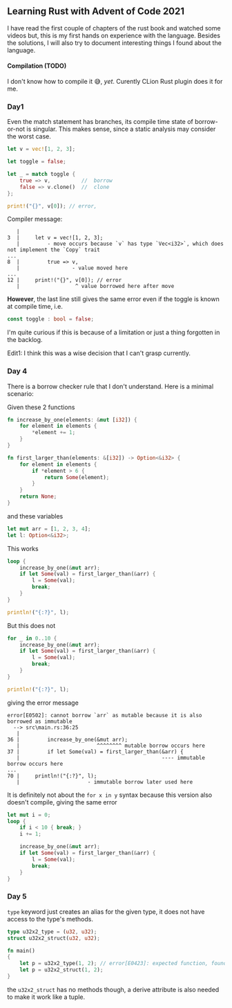 ## Learning Rust with Advent of Code 2021

I have read the first couple of chapters of the rust book and watched some videos but, this is my first hands on experience with the language.
Besides the solutions, I will also try to document interesting things I found about the language.

#### Compilation (TODO)
I don't know how to compile it 😅, _yet_. Curently CLion Rust plugin does it for me.

### Day1
Even the match statement has branches, its compile time state of borrow-or-not is singular.
This makes sense, since a static analysis may consider the worst case.
```rust
let v = vec![1, 2, 3];

let toggle = false;

let _ = match toggle {
    true => v,          //  borrow
    false => v.clone()  //  clone
};

print!("{}", v[0]); // error, 
```

Compiler message:
````
   |
3  |     let v = vec![1, 2, 3];
   |         - move occurs because `v` has type `Vec<i32>`, which does not implement the `Copy` trait
...
8  |         true => v,
   |                 - value moved here
...
12 |     print!("{}", v[0]); // error
   |                  ^ value borrowed here after move
````


**However**, the last line still gives the same error even if the toggle is known at compile time, i.e.
```rust
const toggle : bool = false;
```
I'm quite curious if this is because of a limitation or just a thing forgotten in the backlog. 

Edit1: I think this was a wise decision that I can't grasp currently.

### Day 4

There is a borrow checker rule that I don't understand. Here is a minimal scenario:

Given these 2 functions
````rust
fn increase_by_one(elements: &mut [i32]) {
    for element in elements {
        *element += 1;
    }
}

fn first_larger_than(elements: &[i32]) -> Option<&i32> {
    for element in elements {
        if *element > 6 {
            return Some(element);
        }
    }
    return None;
}
````
and these variables
`````rust
let mut arr = [1, 2, 3, 4];
let l: Option<&i32>;
`````

This works
````rust
loop {
    increase_by_one(&mut arr);
    if let Some(val) = first_larger_than(&arr) {
        l = Some(val);
        break;
    }
}

println!("{:?}", l);
````

But this does not
`````rust
for _ in 0..10 {
    increase_by_one(&mut arr);
    if let Some(val) = first_larger_than(&arr) {
        l = Some(val);
        break;
    }
}

println!("{:?}", l);
`````
giving the error message
`````text
error[E0502]: cannot borrow `arr` as mutable because it is also borrowed as immutable
  --> src\main.rs:36:25
   |
36 |         increase_by_one(&mut arr);
   |                         ^^^^^^^^ mutable borrow occurs here
37 |         if let Some(val) = first_larger_than(&arr) {
   |                                              ---- immutable borrow occurs here
...
70 |     println!("{:?}", l);
   |                      - immutable borrow later used here
`````

It is definitely not about the `for x in y` syntax because this version also doesn't compile, giving the same error
`````rust
let mut i = 0;
loop {
    if i < 10 { break; }
    i += 1;

    increase_by_one(&mut arr);
    if let Some(val) = first_larger_than(&arr) {
        l = Some(val);
        break;
    }
}
`````

### Day 5
`type` keyword just creates an alias for the given type, it does not have access to the type's methods.
`````rust
type u32x2_type = (u32, u32);
struct u32x2_struct(u32, u32);

fn main()
{
    let p = u32x2_type(1, 2); // error[E0423]: expected function, found type alias `u32x2_type`
    let p = u32x2_struct(1, 2);
}
`````
the `u32x2_struct` has no methods though, a derive attribute is also needed to make it work like a tuple.
